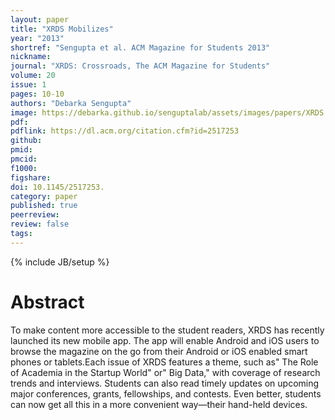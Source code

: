 ```yaml
---
layout: paper
title: "XRDS Mobilizes"
year: "2013"
shortref: "Sengupta et al. ACM Magazine for Students 2013"
nickname:
journal: "XRDS: Crossroads, The ACM Magazine for Students"
volume: 20
issue: 1
pages: 10-10
authors: "Debarka Sengupta"
image: https://debarka.github.io/senguptalab/assets/images/papers/XRDS.png
pdf:
pdflink: https://dl.acm.org/citation.cfm?id=2517253
github:
pmid:
pmcid:
f1000:
figshare:
doi: 10.1145/2517253.
category: paper
published: true
peerreview:
review: false
tags:
---
```

{% include JB/setup %}


# Abstract

To make content more accessible to the student readers, XRDS has recently launched its new mobile app. The app will enable Android and iOS users to browse the magazine on the go from their Android or iOS enabled smart phones or tablets.Each issue of XRDS features a theme, such as" The Role of Academia in the Startup World" or" Big Data," with coverage of research trends and interviews. Students can also read timely updates on upcoming major conferences, grants, fellowships, and contests. Even better, students can now get all this in a more convenient way—their hand-held devices.
